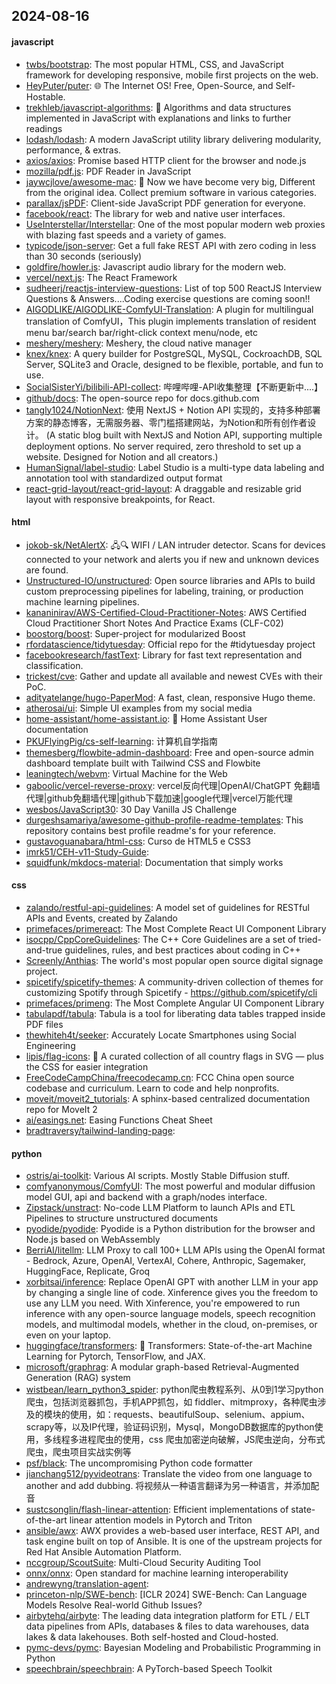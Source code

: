 ## 2024-08-16

#### javascript
* [twbs/bootstrap](https://github.com/twbs/bootstrap): The most popular HTML, CSS, and JavaScript framework for developing responsive, mobile first projects on the web.
* [HeyPuter/puter](https://github.com/HeyPuter/puter): 🌐 The Internet OS! Free, Open-Source, and Self-Hostable.
* [trekhleb/javascript-algorithms](https://github.com/trekhleb/javascript-algorithms): 📝 Algorithms and data structures implemented in JavaScript with explanations and links to further readings
* [lodash/lodash](https://github.com/lodash/lodash): A modern JavaScript utility library delivering modularity, performance, & extras.
* [axios/axios](https://github.com/axios/axios): Promise based HTTP client for the browser and node.js
* [mozilla/pdf.js](https://github.com/mozilla/pdf.js): PDF Reader in JavaScript
* [jaywcjlove/awesome-mac](https://github.com/jaywcjlove/awesome-mac):  Now we have become very big, Different from the original idea. Collect premium software in various categories.
* [parallax/jsPDF](https://github.com/parallax/jsPDF): Client-side JavaScript PDF generation for everyone.
* [facebook/react](https://github.com/facebook/react): The library for web and native user interfaces.
* [UseInterstellar/Interstellar](https://github.com/UseInterstellar/Interstellar): One of the most popular modern web proxies with blazing fast speeds and a variety of games.
* [typicode/json-server](https://github.com/typicode/json-server): Get a full fake REST API with zero coding in less than 30 seconds (seriously)
* [goldfire/howler.js](https://github.com/goldfire/howler.js): Javascript audio library for the modern web.
* [vercel/next.js](https://github.com/vercel/next.js): The React Framework
* [sudheerj/reactjs-interview-questions](https://github.com/sudheerj/reactjs-interview-questions): List of top 500 ReactJS Interview Questions & Answers....Coding exercise questions are coming soon!!
* [AIGODLIKE/AIGODLIKE-ComfyUI-Translation](https://github.com/AIGODLIKE/AIGODLIKE-ComfyUI-Translation): A plugin for multilingual translation of ComfyUI，This plugin implements translation of resident menu bar/search bar/right-click context menu/node, etc
* [meshery/meshery](https://github.com/meshery/meshery): Meshery, the cloud native manager
* [knex/knex](https://github.com/knex/knex): A query builder for PostgreSQL, MySQL, CockroachDB, SQL Server, SQLite3 and Oracle, designed to be flexible, portable, and fun to use.
* [SocialSisterYi/bilibili-API-collect](https://github.com/SocialSisterYi/bilibili-API-collect): 哔哩哔哩-API收集整理【不断更新中....】
* [github/docs](https://github.com/github/docs): The open-source repo for docs.github.com
* [tangly1024/NotionNext](https://github.com/tangly1024/NotionNext): 使用 NextJS + Notion API 实现的，支持多种部署方案的静态博客，无需服务器、零门槛搭建网站，为Notion和所有创作者设计。 (A static blog built with NextJS and Notion API, supporting multiple deployment options. No server required, zero threshold to set up a website. Designed for Notion and all creators.)
* [HumanSignal/label-studio](https://github.com/HumanSignal/label-studio): Label Studio is a multi-type data labeling and annotation tool with standardized output format
* [react-grid-layout/react-grid-layout](https://github.com/react-grid-layout/react-grid-layout): A draggable and resizable grid layout with responsive breakpoints, for React.

#### html
* [jokob-sk/NetAlertX](https://github.com/jokob-sk/NetAlertX): 🖧🔍 WIFI / LAN intruder detector. Scans for devices connected to your network and alerts you if new and unknown devices are found.
* [Unstructured-IO/unstructured](https://github.com/Unstructured-IO/unstructured): Open source libraries and APIs to build custom preprocessing pipelines for labeling, training, or production machine learning pipelines.
* [kananinirav/AWS-Certified-Cloud-Practitioner-Notes](https://github.com/kananinirav/AWS-Certified-Cloud-Practitioner-Notes): AWS Certified Cloud Practitioner Short Notes And Practice Exams (CLF-C02)
* [boostorg/boost](https://github.com/boostorg/boost): Super-project for modularized Boost
* [rfordatascience/tidytuesday](https://github.com/rfordatascience/tidytuesday): Official repo for the #tidytuesday project
* [facebookresearch/fastText](https://github.com/facebookresearch/fastText): Library for fast text representation and classification.
* [trickest/cve](https://github.com/trickest/cve): Gather and update all available and newest CVEs with their PoC.
* [adityatelange/hugo-PaperMod](https://github.com/adityatelange/hugo-PaperMod): A fast, clean, responsive Hugo theme.
* [atherosai/ui](https://github.com/atherosai/ui): Simple UI examples from my social media
* [home-assistant/home-assistant.io](https://github.com/home-assistant/home-assistant.io): 📘 Home Assistant User documentation
* [PKUFlyingPig/cs-self-learning](https://github.com/PKUFlyingPig/cs-self-learning): 计算机自学指南
* [themesberg/flowbite-admin-dashboard](https://github.com/themesberg/flowbite-admin-dashboard): Free and open-source admin dashboard template built with Tailwind CSS and Flowbite
* [leaningtech/webvm](https://github.com/leaningtech/webvm): Virtual Machine for the Web
* [gaboolic/vercel-reverse-proxy](https://github.com/gaboolic/vercel-reverse-proxy): vercel反向代理|OpenAI/ChatGPT 免翻墙代理|github免翻墙代理|github下载加速|google代理|vercel万能代理
* [wesbos/JavaScript30](https://github.com/wesbos/JavaScript30): 30 Day Vanilla JS Challenge
* [durgeshsamariya/awesome-github-profile-readme-templates](https://github.com/durgeshsamariya/awesome-github-profile-readme-templates): This repository contains best profile readme's for your reference.
* [gustavoguanabara/html-css](https://github.com/gustavoguanabara/html-css): Curso de HTML5 e CSS3
* [imrk51/CEH-v11-Study-Guide](https://github.com/imrk51/CEH-v11-Study-Guide): 
* [squidfunk/mkdocs-material](https://github.com/squidfunk/mkdocs-material): Documentation that simply works

#### css
* [zalando/restful-api-guidelines](https://github.com/zalando/restful-api-guidelines): A model set of guidelines for RESTful APIs and Events, created by Zalando
* [primefaces/primereact](https://github.com/primefaces/primereact): The Most Complete React UI Component Library
* [isocpp/CppCoreGuidelines](https://github.com/isocpp/CppCoreGuidelines): The C++ Core Guidelines are a set of tried-and-true guidelines, rules, and best practices about coding in C++
* [Screenly/Anthias](https://github.com/Screenly/Anthias): The world's most popular open source digital signage project.
* [spicetify/spicetify-themes](https://github.com/spicetify/spicetify-themes): A community-driven collection of themes for customizing Spotify through Spicetify - https://github.com/spicetify/cli
* [primefaces/primeng](https://github.com/primefaces/primeng): The Most Complete Angular UI Component Library
* [tabulapdf/tabula](https://github.com/tabulapdf/tabula): Tabula is a tool for liberating data tables trapped inside PDF files
* [thewhiteh4t/seeker](https://github.com/thewhiteh4t/seeker): Accurately Locate Smartphones using Social Engineering
* [lipis/flag-icons](https://github.com/lipis/flag-icons): 🎏 A curated collection of all country flags in SVG — plus the CSS for easier integration
* [FreeCodeCampChina/freecodecamp.cn](https://github.com/FreeCodeCampChina/freecodecamp.cn): FCC China open source codebase and curriculum. Learn to code and help nonprofits.
* [moveit/moveit2_tutorials](https://github.com/moveit/moveit2_tutorials): A sphinx-based centralized documentation repo for MoveIt 2
* [ai/easings.net](https://github.com/ai/easings.net): Easing Functions Cheat Sheet
* [bradtraversy/tailwind-landing-page](https://github.com/bradtraversy/tailwind-landing-page): 

#### python
* [ostris/ai-toolkit](https://github.com/ostris/ai-toolkit): Various AI scripts. Mostly Stable Diffusion stuff.
* [comfyanonymous/ComfyUI](https://github.com/comfyanonymous/ComfyUI): The most powerful and modular diffusion model GUI, api and backend with a graph/nodes interface.
* [Zipstack/unstract](https://github.com/Zipstack/unstract): No-code LLM Platform to launch APIs and ETL Pipelines to structure unstructured documents
* [pyodide/pyodide](https://github.com/pyodide/pyodide): Pyodide is a Python distribution for the browser and Node.js based on WebAssembly
* [BerriAI/litellm](https://github.com/BerriAI/litellm): LLM Proxy to call 100+ LLM APIs using the OpenAI format - Bedrock, Azure, OpenAI, VertexAI, Cohere, Anthropic, Sagemaker, HuggingFace, Replicate, Groq
* [xorbitsai/inference](https://github.com/xorbitsai/inference): Replace OpenAI GPT with another LLM in your app by changing a single line of code. Xinference gives you the freedom to use any LLM you need. With Xinference, you're empowered to run inference with any open-source language models, speech recognition models, and multimodal models, whether in the cloud, on-premises, or even on your laptop.
* [huggingface/transformers](https://github.com/huggingface/transformers): 🤗 Transformers: State-of-the-art Machine Learning for Pytorch, TensorFlow, and JAX.
* [microsoft/graphrag](https://github.com/microsoft/graphrag): A modular graph-based Retrieval-Augmented Generation (RAG) system
* [wistbean/learn_python3_spider](https://github.com/wistbean/learn_python3_spider): python爬虫教程系列、从0到1学习python爬虫，包括浏览器抓包，手机APP抓包，如 fiddler、mitmproxy，各种爬虫涉及的模块的使用，如：requests、beautifulSoup、selenium、appium、scrapy等，以及IP代理，验证码识别，Mysql，MongoDB数据库的python使用，多线程多进程爬虫的使用，css 爬虫加密逆向破解，JS爬虫逆向，分布式爬虫，爬虫项目实战实例等
* [psf/black](https://github.com/psf/black): The uncompromising Python code formatter
* [jianchang512/pyvideotrans](https://github.com/jianchang512/pyvideotrans): Translate the video from one language to another and add dubbing. 将视频从一种语言翻译为另一种语言，并添加配音
* [sustcsonglin/flash-linear-attention](https://github.com/sustcsonglin/flash-linear-attention): Efficient implementations of state-of-the-art linear attention models in Pytorch and Triton
* [ansible/awx](https://github.com/ansible/awx): AWX provides a web-based user interface, REST API, and task engine built on top of Ansible. It is one of the upstream projects for Red Hat Ansible Automation Platform.
* [nccgroup/ScoutSuite](https://github.com/nccgroup/ScoutSuite): Multi-Cloud Security Auditing Tool
* [onnx/onnx](https://github.com/onnx/onnx): Open standard for machine learning interoperability
* [andrewyng/translation-agent](https://github.com/andrewyng/translation-agent): 
* [princeton-nlp/SWE-bench](https://github.com/princeton-nlp/SWE-bench): [ICLR 2024] SWE-Bench: Can Language Models Resolve Real-world Github Issues?
* [airbytehq/airbyte](https://github.com/airbytehq/airbyte): The leading data integration platform for ETL / ELT data pipelines from APIs, databases & files to data warehouses, data lakes & data lakehouses. Both self-hosted and Cloud-hosted.
* [pymc-devs/pymc](https://github.com/pymc-devs/pymc): Bayesian Modeling and Probabilistic Programming in Python
* [speechbrain/speechbrain](https://github.com/speechbrain/speechbrain): A PyTorch-based Speech Toolkit
